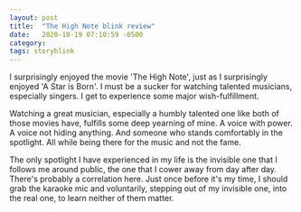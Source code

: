 ```yaml
---
layout: post
title:  "The High Note blink review"
date:   2020-10-19 07:10:59 -0500
category: 
tags: storyblink
---
```

I surprisingly enjoyed the movie 'The High Note', just as I surprisingly enjoyed 'A Star is Born'. I must be a sucker for watching talented musicians, especially singers. I get to experience some major wish-fulfillment.

Watching a great musician, especially a humbly talented one like both of those movies have, fulfills some deep yearning of mine. A voice with power. A voice not hiding anything. And someone who stands comfortably in the spotlight. All while being there for the music and not the fame.

The only spotlight I have experienced in my life is the invisible one that I follows me around public, the one that I cower away from day after day. There's probably a correlation here. Just once before it's my time, I should grab the karaoke mic and voluntarily, stepping out of my invisible one, into the real one, to learn neither of them matter.